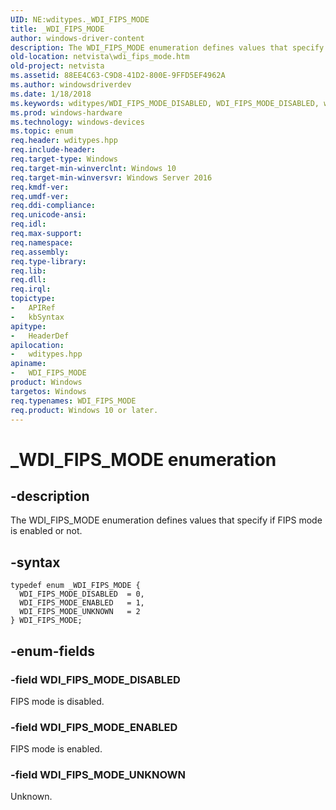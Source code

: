 ```yaml
---
UID: NE:wditypes._WDI_FIPS_MODE
title: _WDI_FIPS_MODE
author: windows-driver-content
description: The WDI_FIPS_MODE enumeration defines values that specify if FIPS mode is enabled or not.
old-location: netvista\wdi_fips_mode.htm
old-project: netvista
ms.assetid: 88EE4C63-C9D8-41D2-800E-9FFD5EF4962A
ms.author: windowsdriverdev
ms.date: 1/18/2018
ms.keywords: wditypes/WDI_FIPS_MODE_DISABLED, WDI_FIPS_MODE_DISABLED, wditypes/WDI_FIPS_MODE_ENABLED, WDI_FIPS_MODE_UNKNOWN, _WDI_FIPS_MODE, netvista.wdi_fips_mode, wditypes/WDI_FIPS_MODE_UNKNOWN, wditypes/WDI_FIPS_MODE, WDI_FIPS_MODE enumeration [Network Drivers Starting with Windows Vista], WDI_FIPS_MODE_ENABLED, WDI_FIPS_MODE
ms.prod: windows-hardware
ms.technology: windows-devices
ms.topic: enum
req.header: wditypes.hpp
req.include-header: 
req.target-type: Windows
req.target-min-winverclnt: Windows 10
req.target-min-winversvr: Windows Server 2016
req.kmdf-ver: 
req.umdf-ver: 
req.ddi-compliance: 
req.unicode-ansi: 
req.idl: 
req.max-support: 
req.namespace: 
req.assembly: 
req.type-library: 
req.lib: 
req.dll: 
req.irql: 
topictype: 
-	APIRef
-	kbSyntax
apitype: 
-	HeaderDef
apilocation: 
-	wditypes.hpp
apiname: 
-	WDI_FIPS_MODE
product: Windows
targetos: Windows
req.typenames: WDI_FIPS_MODE
req.product: Windows 10 or later.
---
```


# _WDI_FIPS_MODE enumeration


## -description


The 
  WDI_FIPS_MODE enumeration defines values that specify if FIPS mode is enabled or not.


## -syntax


````
typedef enum _WDI_FIPS_MODE { 
  WDI_FIPS_MODE_DISABLED  = 0,
  WDI_FIPS_MODE_ENABLED   = 1,
  WDI_FIPS_MODE_UNKNOWN   = 2
} WDI_FIPS_MODE;
````


## -enum-fields




### -field WDI_FIPS_MODE_DISABLED

FIPS mode is disabled.


### -field WDI_FIPS_MODE_ENABLED

FIPS mode is enabled.


### -field WDI_FIPS_MODE_UNKNOWN

Unknown.

